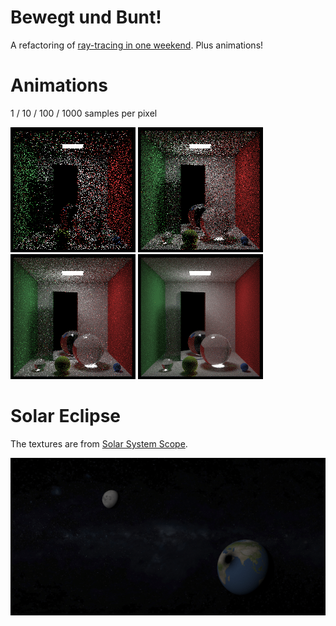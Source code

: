 
# Bewegt und Bunt!

A refactoring of [ray-tracing in one weekend](../ray-tracing-in-one-weekend). Plus animations!

# Animations

1 / 10 / 100 / 1000 samples per pixel

![animated cornell box 1 spf](images/animatedCornellBox_1_spf.gif?raw=true "1 samples per pixel")
![animated cornell box 10 spf](images/animatedCornellBox_10_spf.gif?raw=true "10 samples per pixel")
![animated cornell box 100 spf](images/animatedCornellBox_100_spf.gif?raw=true "100 samples per pixel")
![animated cornell box 1000 spf](images/animatedCornellBox_1000_spf.gif?raw=true "1000 samples per pixel")

# Solar Eclipse

The textures are from [Solar System Scope](https://www.solarsystemscope.com/textures/).

![solar eclipse 1000 spf](images/solarEclipse_1000_spf.gif?raw=true "(nicht maßstabsgetreu)")
